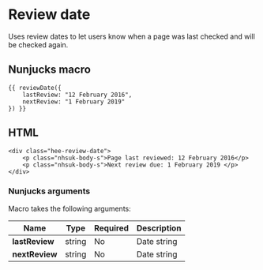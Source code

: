 # Review date
Uses review dates to let users know when a page was last checked and will be checked again.

## Nunjucks macro

```
{{ reviewDate({
    lastReview: "12 February 2016",
    nextReview: "1 February 2019"
}) }}
```

## HTML

```
<div class="hee-review-date">
    <p class="nhsuk-body-s">Page last reviewed: 12 February 2016</p>
    <p class="nhsuk-body-s">Next review due: 1 February 2019 </p>
</div>
```

### Nunjucks arguments

Macro takes the following arguments:

| Name               | Type   | Required | Description |
|--------------------|--------|----------|-------------|
| **lastReview**     | string | No       | Date string |
| **nextReview**     | string | No       | Date string |